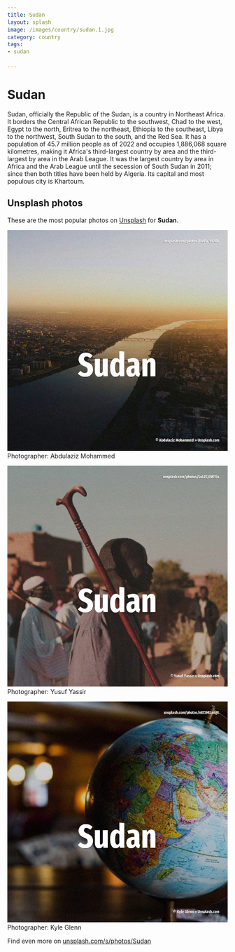 ```yaml
---
title: Sudan
layout: splash
image: /images/country/sudan.1.jpg
category: country
tags:
- sudan

---
```

# Sudan

Sudan, officially the Republic of the Sudan, is a country in Northeast Africa. It borders the Central African Republic to the southwest, Chad to the west, Egypt to the north,  Eritrea to the northeast, Ethiopia to the southeast, Libya to the northwest, South Sudan to the  south, and the Red Sea. It has a population of 45.7 million people as of 2022 and occupies 1,886,068 square kilometres,  making it Africa's third-largest country by area and the third-largest by area in the Arab League. It was the largest country by area in Africa and the Arab League until the secession of South Sudan  in 2011; since then both titles have been held by Algeria. Its capital and most populous city is Khartoum. 

 
## Unsplash photos
These are the most popular photos on [Unsplash](https://unsplash.com) for **Sudan**.
 
![Sudan](/images/country/sudan.1.jpg)
Photographer:  Abdulaziz Mohammed
 
![Sudan](/images/country/sudan.2.jpg)
Photographer:  Yusuf Yassir
 
![Sudan](/images/country/sudan.3.jpg)
Photographer:  Kyle Glenn
 
Find even more on [unsplash.com/s/photos/Sudan](https://unsplash.com/s/photos/Sudan)
 
